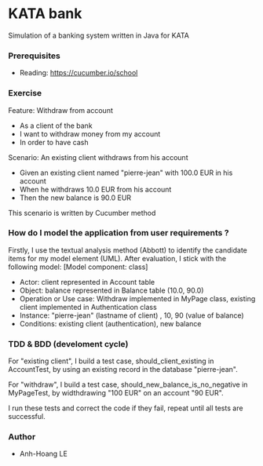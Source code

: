 # KATA bank
Simulation of a banking system written in Java for KATA

### Prerequisites
* Reading: https://cucumber.io/school

### Exercise
Feature: Withdraw from account
  * As a client of the bank
  * I want to withdraw money from my account
  * In order to have cash

  Scenario: An existing client withdraws from his account
  * Given an existing client named "pierre-jean" with 100.0 EUR in his account
  * When he withdraws 10.0 EUR from his account
  * Then the new balance is 90.0 EUR

This scenario is written by Cucumber method
### How do I model the application from user requirements ?
Firstly, I use the textual analysis method (Abbott) to identify the candidate items for my model element (UML).
After evaluation, I stick with the following model:
[Model component: class] 
* Actor: client represented in Account table
* Object: balance represented in Balance table (10.0, 90.0)
* Operation or Use case: Withdraw implemented in MyPage class, existing client implemented in Authentication class
* Instance: "pierre-jean" (lastname of client) , 10, 90 (value of balance)
* Conditions: existing client (authentication), new balance

### TDD & BDD (develoment cycle)
For "existing client", I build a test case, should_client_existing in AccountTest, by using an existing record in the database "pierre-jean".

For "withdraw", I build a test case, should_new_balance_is_no_negative in MyPageTest, by widthdrawing "100 EUR" on an account "90 EUR". 

I run these tests and correct the code if they fail, repeat until all tests are successful.

### Author
* Anh-Hoang LE


